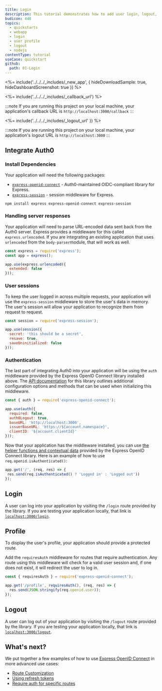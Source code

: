 ```yaml
---
title: Login
description: This tutorial demonstrates how to add user login, logout, and profile to a Node.js Express application.
budicon: 448
topics:
  - quickstarts
  - webapp
  - login
  - user profile
  - logout
  - nodejs
contentType: tutorial
useCase: quickstart
github:
  path: 01-Login
---
```


<%= include('../../../_includes/_new_app', { hideDownloadSample: true, hideDashboardScreenshot: true }) %>

<%= include('../../../_includes/_callback_url') %>

:::note
If you are running this project on your local machine, your application's callback URL is `http://localhost:3000/callback`
:::

<%= include('../../../_includes/_logout_url' }) %>

:::note
If you are running this project on your local machine, your application's logout URL is `http://localhost:3000`
:::

## Integrate Auth0
### Install Dependencies
Your application will need the following packages:

- [`express-openid-connect`](https://github.com/auth0/express-openid-connect) - Auth0-maintained OIDC-compliant library for Express.
- [`express-session`](https://github.com/auth0/express-session) - session middleware for Express.

```sh
npm install express express-openid-connect express-session
```

### Handling server responses
Your application will need to parse URL-encoded data sent back from the Auth0 server.  Express provides a middleware for this called `express.urlencoded`. If you are integrating an existing application that uses `urlencoded` from the `body-parser`module, that will work as well.

```js
const express = require('express');
const app = express();

app.use(express.urlencoded({
  extended: false
}));
```

### User sessions
To keep the user logged in across multiple requests, your application will use the `express-session` middleware to store the user's data in memory. The user's session will allow your application to recognize them from request to request.

```js
const session = require('express-session');

app.use(session({
  secret: 'this should be a secret',
  resave: true,
  saveUninitialized: false
}));
```

### Authentication
The last part of integrating Auth0 into your application will be using the `auth` middleware provided by the Express OpenID Connect library installed above. The [API documentation](https://github.com/auth0/express-openid-connect/blob/master/API.md) for this library outlines additional configuration options and methods that can be used when initializing this middleware.

```js
const { auth } = require('express-openid-connect');

app.use(auth({
  required: false,
  auth0Logout: true,
  baseURL: 'http://localhost:3000',
  issuerBaseURL: 'https://${account.namespace}',
  clientID: '${account.clientId}'
}));
```

Now that your application has the middleware installed, you can use [the helper functions and contextual data](https://github.com/auth0/express-openid-connect/blob/master/API.md#session-and-context) provided by the Express OpenID Connect library.  Here is an example of how to use `req.openid.isAuthenticated()`:

```js
app.get('/', (req, res) => {
 res.send(req.isAuthenticated() ? 'Logged in' : 'Logged out'))
});
```

## Login
A user can log into your application by visiting the `/login` route provided by the library. If you are testing your application locally, that link is [`localhost:3000/login`](http://localhost:3000/login).

## Profile
To display the user's profile, your application should provide a protected route.

Add the `requiresAuth` middleware for routes that require authentication.  Any route using this middleware will check for a valid user session and, if one does not exist, it will redirect the user to log in.

```js
const { requiresAuth } = require('express-openid-connect');

app.get('/profile', requiresAuth(), (req, res) => {
  res.send(JSON.stringify(req.openid.user));
});
```

## Logout
A user can log out of your application by visiting the `/logout` route provided by the library. If you are testing your application locally, that link is [`localhost:3000/logout`](http://localhost:3000/logout).

## What's next?
We put together a few examples of how to use [Express OpenID Connect](https://github.com/auth0/express-openid-connect) in more advanced use cases:
* [Route Customization](https://github.com/auth0/express-openid-connect/blob/master/EXAMPLES.md#2-route-customization)
* [Using refresh tokens](https://github.com/auth0/express-openid-connect/blob/master/EXAMPLES.md#4-using-refresh-tokens)
* [Require auth for specific routes](https://github.com/auth0/express-openid-connect/blob/master/EXAMPLES.md#3-require-auth-for-specific-routes)
